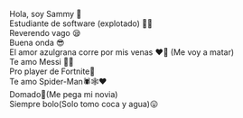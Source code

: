 Hola, soy Sammy 👋
<br>
Estudiante de software (explotado) 🐱‍👤
<br>
Reverendo vago 😪
<br>
Buena onda 😎
<br>
El amor azulgrana corre por mis venas ❤💙 (Me voy a matar)
<br>
Te amo Messi 🤍💙
<br>
Pro player de Fortnite🔫
<br>
Te amo Spider-Man🕷🕸❤
<br>
Domado👻(Me pega mi novia)
<br>
Siempre bolo(Solo tomo coca y agua)😛
